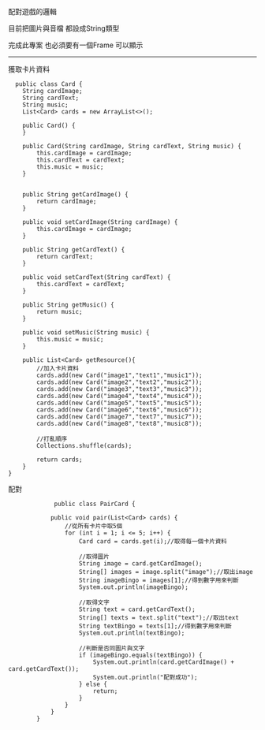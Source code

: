 配對遊戲的邏輯

目前把圖片與音檔 都設成String類型 

完成此專案 也必須要有一個Frame 可以顯示

----------------------------------------------------
獲取卡片資料

      public class Card {
        String cardImage;
        String cardText;
        String music;
        List<Card> cards = new ArrayList<>();

        public Card() {
        }

        public Card(String cardImage, String cardText, String music) {
            this.cardImage = cardImage;
            this.cardText = cardText;
            this.music = music;
        }


        public String getCardImage() {
            return cardImage;
        }

        public void setCardImage(String cardImage) {
            this.cardImage = cardImage;
        }

        public String getCardText() {
            return cardText;
        }

        public void setCardText(String cardText) {
            this.cardText = cardText;
        }

        public String getMusic() {
            return music;
        }

        public void setMusic(String music) {
            this.music = music;
        }

        public List<Card> getResource(){
            //加入卡片資料
            cards.add(new Card("image1","text1","music1"));
            cards.add(new Card("image2","text2","music2"));
            cards.add(new Card("image3","text3","music3"));
            cards.add(new Card("image4","text4","music4"));
            cards.add(new Card("image5","text5","music5"));
            cards.add(new Card("image6","text6","music6"));
            cards.add(new Card("image7","text7","music7"));
            cards.add(new Card("image8","text8","music8"));

            //打亂順序
            Collections.shuffle(cards);

            return cards;
        }
    }

配對

                 public class PairCard {

                public void pair(List<Card> cards) {
                    //從所有卡片中取5個
                    for (int i = 1; i <= 5; i++) {
                        Card card = cards.get(i);//取得每一個卡片資料

                        //取得圖片
                        String image = card.getCardImage();
                        String[] images = image.split("image");//取出image
                        String imageBingo = images[1];//得到數字用來判斷
                        System.out.println(imageBingo);

                        //取得文字
                        String text = card.getCardText();
                        String[] texts = text.split("text");//取出text
                        String textBingo = texts[1];//得到數字用來判斷
                        System.out.println(textBingo);

                        //判斷是否同圖片與文字
                        if (imageBingo.equals(textBingo)) {
                            System.out.println(card.getCardImage() + card.getCardText());
                            System.out.println("配對成功");
                        } else {
                            return;
                        }
                    }
                }
            }
